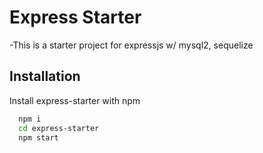 
# Express Starter

-This is a starter project for expressjs w/ mysql2, sequelize


## Installation

Install express-starter with npm

```bash
  npm i 
  cd express-starter
  npm start
```
    